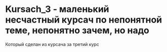 # Kursach_3 - маленький несчастный курсач по непонятной теме, непонятно зачем, но надо
Который сделан из курсача за третий курс
